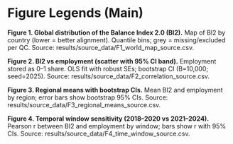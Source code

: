 
# Figure Legends (Main)

**Figure 1. Global distribution of the Balance Index 2.0 (BI2).** Map of BI2 by country (lower = better alignment). Quantile bins; grey = missing/excluded per QC. Source: results/source_data/F1_world_map_source.csv.

**Figure 2. BI2 vs employment (scatter with 95% CI band).** Employment stored as 0–1 share. OLS fit with robust SEs; bootstrap CI (B=10,000; seed=2025). Source: results/source_data/F2_correlation_source.csv.

**Figure 3. Regional means with bootstrap CIs.** Mean BI2 and employment by region; error bars show bootstrap 95% CIs. Source: results/source_data/F3_regional_means_source.csv.

**Figure 4. Temporal window sensitivity (2018–2020 vs 2021–2024).** Pearson r between BI2 and employment by window; bars show r with 95% CIs. Source: results/source_data/F4_time_window_source.csv.
